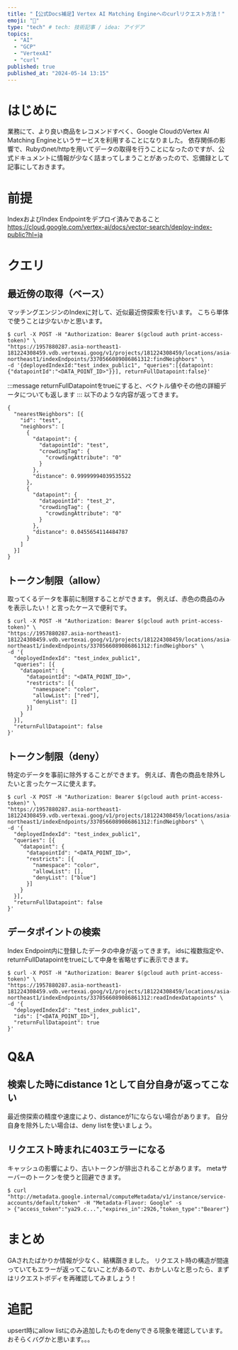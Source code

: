 ```yaml
---
title: "【公式Docs補足】Vertex AI Matching Engineへのcurlリクエスト方法！"
emoji: "🥹"
type: "tech" # tech: 技術記事 / idea: アイデア
topics:
  - "AI"
  - "GCP"
  - "VertexAI"
  - "curl"
published: true
published_at: "2024-05-14 13:15"
---
```


# はじめに
業務にて、より良い商品をレコメンドすべく、Google CloudのVertex AI Matching Engineというサービスを利用することになりました。
依存関係の影響で、Rubyのnet/httpを用いてデータの取得を行うことになったのですが、公式ドキュメントに情報が少なく詰まってしまうことがあったので、忘備録として記事にしておきます。
# 前提
IndexおよびIndex Endpointをデプロイ済みであること
https://cloud.google.com/vertex-ai/docs/vector-search/deploy-index-public?hl=ja
# クエリ
## 最近傍の取得（ベース）
マッチングエンジンのIndexに対して、近似最近傍探索を行います。
こちら単体で使うことは少ないかと思います。
```shell:curl
$ curl -X POST -H "Authorization: Bearer $(gcloud auth print-access-token)" \
"https://1957880287.asia-northeast1-181224308459.vdb.vertexai.goog/v1/projects/181224308459/locations/asia-northeast1/indexEndpoints/3370566089086861312:findNeighbors" \
-d '{deployedIndexId:"test_index_public1", "queries":[{datapoint:{"datapointId":"<DATA_POINT_ID>"}}], returnFullDatapoint:false}'
```
:::message
returnFullDatapointをtrueにすると、ベクトル値やその他の詳細データについても返します
:::
以下のような内容が返ってきます。
```json:response
{
  "nearestNeighbors": [{
    "id": "test",
    "neighbors": [
      {
        "datapoint": {
          "datapointId": "test",
          "crowdingTag": {
            "crowdingAttribute": "0"
          }
        },
        "distance": 0.99999994039535522
      },
      {
        "datapoint": {
          "datapointId": "test_2",
          "crowdingTag": {
            "crowdingAttribute": "0"
          }
        },
        "distance": 0.0455654114484787
      }
    ]
  }]
}
```

## トークン制限（allow）
取ってくるデータを事前に制限することができます。
例えば、赤色の商品のみを表示したい！と言ったケースで便利です。
```shell:curl
$ curl -X POST -H "Authorization: Bearer $(gcloud auth print-access-token)" \
"https://1957880287.asia-northeast1-181224308459.vdb.vertexai.goog/v1/projects/181224308459/locations/asia-northeast1/indexEndpoints/3370566089086861312:findNeighbors" \
-d '{
  "deployedIndexId": "test_index_public1",
  "queries": [{
    "datapoint": {
      "datapointId": "<DATA_POINT_ID>",
      "restricts": [{
        "namespace": "color",
        "allowList": ["red"],
        "denyList": []
      }]
    }
  }],
  "returnFullDatapoint": false
}'
```

## トークン制限（deny）
特定のデータを事前に除外することができます。
例えば、青色の商品を除外したいと言ったケースに使えます。
```shell:curl
$ curl -X POST -H "Authorization: Bearer $(gcloud auth print-access-token)" \
"https://1957880287.asia-northeast1-181224308459.vdb.vertexai.goog/v1/projects/181224308459/locations/asia-northeast1/indexEndpoints/3370566089086861312:findNeighbors" \
-d '{
  "deployedIndexId": "test_index_public1",
  "queries": [{
    "datapoint": {
      "datapointId": "<DATA_POINT_ID>",
      "restricts": [{
        "namespace": "color",
        "allowList": [],
        "denyList": ["blue"]
      }]
    }
  }],
  "returnFullDatapoint": false
}'
```

## データポイントの検索
Index Endpoint内に登録したデータの中身が返ってきます。
idsに複数指定や、returnFullDatapointをtrueにして中身を省略せずに表示できます。
```shell:curl
$ curl -X POST -H "Authorization: Bearer $(gcloud auth print-access-token)" \
"https://1957880287.asia-northeast1-181224308459.vdb.vertexai.goog/v1/projects/181224308459/locations/asia-northeast1/indexEndpoints/3370566089086861312:readIndexDatapoints" \
-d '{
  "deployedIndexId": "test_index_public1",
  "ids": ["<DATA_POINT_ID>"],
  "returnFullDatapoint": true
}'
```

# Q&A
## 検索した時にdistance 1として自分自身が返ってこない
最近傍探索の精度や速度により、distanceが1にならない場合があります。
自分自身を除外したい場合は、deny listを使いましょう。
## リクエスト時まれに403エラーになる
キャッシュの影響により、古いトークンが排出されることがあります。
metaサーバーのトークンを使うと回避できます。
```shell:curl
$ curl "http://metadata.google.internal/computeMetadata/v1/instance/service-accounts/default/token" -H "Metadata-Flavor: Google" -s
> {"access_token":"ya29.c...","expires_in":2926,"token_type":"Bearer"}
```

# まとめ
GAされたばかりか情報が少なく、結構躓きました。
リクエスト時の構造が間違っていてもエラーが返ってこないことがあるので、おかしいなと思ったら、まずはリクエストボディを再確認してみましょう！

# 追記
upsert時にallow listにのみ追加したものをdenyできる現象を確認しています。
おそらくバグかと思います。。。
